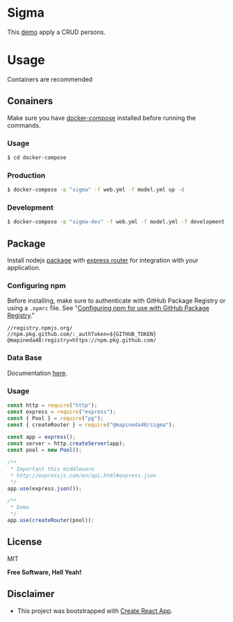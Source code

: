 # Sigma

This [demo](https://apinedavegamiguel.herokuapp.com/demos/sigma/) apply a CRUD persons.

# Usage

Containers are recommended

## Conainers

Make sure you have [docker-compose](https://docs.docker.com/compose/) installed before running the commands.

### Usage

```bash
$ cd docker-compose
```

### Production

```bash
$ docker-compose -p "sigma" -f web.yml -f model.yml up -d
```

### Development

```bash
$ docker-compose -p "sigma-dev" -f web.yml -f model.yml -f development.yml up
```

## Package

Install nodejs [package](https://docs.npmjs.com/cli/v7/commands/npm-install) with [express router](https://github.com/expressjs/express) for integration with your application.

### Configuring npm

Before installing, make sure to authenticate with GitHub Package Registry or using a `.npmrc` file. See "[Configuring npm for use with GitHub Package Registry](https://help.github.com/en/articles/configuring-npm-for-use-with-github-package-registry#authenticating-to-github-package-registry)."

```
//registry.npmjs.org/
//npm.pkg.github.com/:_authToken=${GITHUB_TOKEN}
@mapineda48:registry=https://npm.pkg.github.com/
```

### Data Base

Documentation [here](./model/README.md).

### Usage

```js
const http = require("http");
const express = require("express");
const { Pool } = require("pg");
const { createRouter } = require("@mapineda48/sigma");

const app = express();
const server = http.createServer(app);
const pool = new Pool();

/**
 * Important this middleware
 * http://expressjs.com/en/api.html#express.json
 */
app.use(express.json());

/**
 * Demo
 */
app.use(createRouter(pool));
```

## License

MIT

**Free Software, Hell Yeah!**

## Disclaimer

- This project was bootstrapped with [Create React App](https://github.com/facebook/create-react-app).
